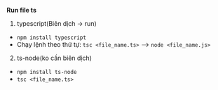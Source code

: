 **Run file ts** 
1. typescript(Biên dịch -> run)
  - ```npm install typescript```
  - Chạy lệnh theo thứ tự: ```tsc <file_name.ts>``` --> ```node <file_name.js>```
2. ts-node(ko cần biên dịch)
  - ```npm install ts-node```
  - ```tsc <file_name.ts>```
